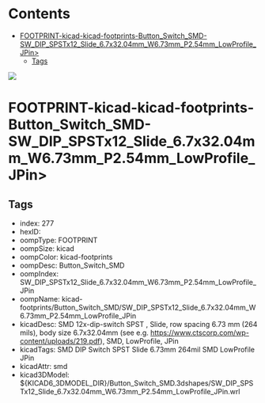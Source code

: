 



Contents
========

* [FOOTPRINT-kicad-kicad-footprints-Button_Switch_SMD-SW_DIP_SPSTx12_Slide_6.7x32.04mm_W6.73mm_P2.54mm_LowProfile_JPin>](#footprint-kicad-kicad-footprints-button_switch_smd-sw_dip_spstx12_slide_67x3204mm_w673mm_p254mm_lowprofile_jpin)
	* [Tags](#tags)
  
![][im]
# FOOTPRINT-kicad-kicad-footprints-Button_Switch_SMD-SW_DIP_SPSTx12_Slide_6.7x32.04mm_W6.73mm_P2.54mm_LowProfile_JPin>

## Tags

- index: 277
- hexID: 
- oompType: FOOTPRINT
- oompSize: kicad
- oompColor: kicad-footprints
- oompDesc: Button_Switch_SMD
- oompIndex: SW_DIP_SPSTx12_Slide_6.7x32.04mm_W6.73mm_P2.54mm_LowProfile_JPin
- oompName: kicad-footprints/Button_Switch_SMD/SW_DIP_SPSTx12_Slide_6.7x32.04mm_W6.73mm_P2.54mm_LowProfile_JPin
- kicadDesc: SMD 12x-dip-switch SPST , Slide, row spacing 6.73 mm (264 mils), body size 6.7x32.04mm (see e.g. https://www.ctscorp.com/wp-content/uploads/219.pdf), SMD, LowProfile, JPin
- kicadTags: SMD DIP Switch SPST Slide 6.73mm 264mil SMD LowProfile JPin
- kicadAttr: smd
- kicad3DModel: ${KICAD6_3DMODEL_DIR}/Button_Switch_SMD.3dshapes/SW_DIP_SPSTx12_Slide_6.7x32.04mm_W6.73mm_P2.54mm_LowProfile_JPin.wrl



[im]: image.png
